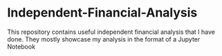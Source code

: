 # Independent-Financial-Analysis
This repository contains useful independent financial analysis that I have done. They mostly showcase my analysis in the format of a Jupyter Notebook
